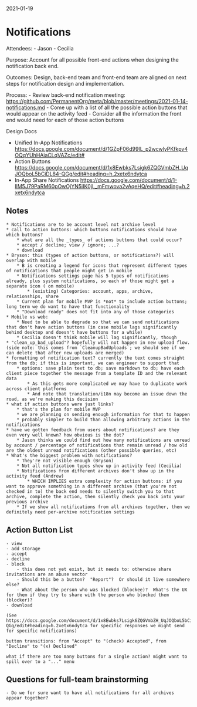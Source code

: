 2021-01-19

# Notifications

Attendees:
    - Jason
    - Cecilia
    
Purpose: Account for all possible front-end actions when designing the notification back end.

Outcomes: Design, back-end team and front-end team are aligned on next steps for notification design and implementation.

Process:
    - Review back-end notification meeting: https://github.com/PermanentOrg/meta/blob/master/meetings/2021-01-14-notifications.md
    - Come up with a list of all the possible action buttons that would appear on the activity feed
    - Consider all the information the front end would need for each of those action buttons
    
Design Docs
- Unified In-App Notifications https://docs.google.com/document/d/1GZpF06d99IL_p2wcwlyPKfkpv4OQqYUhHAiaCLqVAZc/edit#
- Action Buttons https://docs.google.com/document/d/1x8Ewbks7Lsigk6ZQGVmbZH_UqJOQboL5bCiDL84-QGg/edit#heading=h.2xetx6ndytca
- In-App Share Notifications
https://docs.google.com/document/d/1-lIM5J79PaRM60pOwOjYN5iIK0jL_mFmwova2vAqeHQ/edit#heading=h.2xetx6ndytca

## Notes

	* Notifications are to be account level not archive level
	* call to action buttons: which buttons notifications should have which buttons?
		* what are all the _types_ of actions buttons that could occur?
		* accept / decline; view / ignore; ...?
		* download
	* Bryson: this (types of action buttons, or notifications?) will overlap with mobile
		* B is creating a legend for icons that represent different types of notifications that people might get in mobile
		* Notifications settings page has 5 types of notifications already, plus system notifications, so each of those might get a separate icon ( on mobile)
			* (existing) Categories: account, apps, archive, relationships, share
		* Current plan for mobile MVP is *not* to include action buttons; long term we do want to have that functionality
		* "Download ready" does not fit into any of those categories
	* Mobile vs web:
		* Need to be able to degrade so that we can send notifications that don't have action buttons (in case mobile lags significantly behind desktop and doesn't have buttons for a while)
		* Cecilia doesn't think mobile will lag significantly, though
	* "clean_up_bad_upload"? hopefully will not happen in new upload flow. (side note: this comes from `CleanupBadUploads`; we should see if we can delete that after new uploads are merged)
	* formatting of notification text? currently the text comes straight from the db; if this is important, we can engineer to support that
		* options: save plain text to db; save markdown to db; have each client piece together the message from a template ID and the relevant data
			* As this gets more complicated we may have to duplicate work across client platforms
			* And note that translation/i18n may become an issue down the road, as we're making this decision
	* what if action buttons were just links?
		* that's the plan for mobile MVP
		* we are planning on sending enough information for that to happen
		* probably simpler to build than allowing arbitrary actions in the notifications
	* have we gotten feedback from users about notifications? are they even very well known? how obvious is the dot?
		* Jason thinks we could find out how many notifications are unread by account / percentage of notifications that remain unread / how old are the oldest unread notifications (other possible queries, etc)
	* What's the biggest problem with notifications?
		* They're not visible enough (Bryson)
		* Not all notification types show up in activity feed (Cecilia)
		* Notifications from different archives don't show up in the activity feed (Andrew)
			* WHICH IMPLIES extra complexity for action buttons: if you want to approve something in a different archive (that you're not checked in to) the back end needs to silently switch you to that archive, complete the action, then silently check you back into your previous archive
		* If we show all notifications from all archives together, then we definitely need per-archive notification settings

## Action Button List
	- view
	- add storage
	- accept
	- decline
	- block
		- this does not yet exist, but it needs to: otherwise share invitations are an abuse vector
		- Should this be a button?  "Report"?  Or should it live somewhere else?
		- What about the person who was blocked (blockee)?  What's the UX for them if they try to share with the person who blocked them (blocker)?
	- download
	
	(See https://docs.google.com/document/d/1x8Ewbks7Lsigk6ZQGVmbZH_UqJOQboL5bCiDL84-QGg/edit#heading=h.2xetx6ndytca for specific responses we might send for specific notifications)
	
	button transitions: from "Accept" to "(check) Accepted", from "Decline" to "(x) Declined"
	
	what if there are too many buttons for a single action? might want to spill over to a "..." menu
	
## Questions for full-team brainstorming
	- Do we for sure want to have all notifications for all archives appear together?
